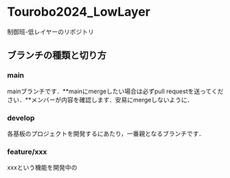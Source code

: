 # Tourobo2024_LowLayer
制御班-低レイヤーのリポジトリ

## ブランチの種類と切り方
### main
mainブランチです．**mainにmergeしたい場合は必ずpull requestを送ってください．**メンバーが内容を確認します．安易にmergeしないように．

### develop
各基板のプロジェクトを開発するにあたり，一番親となるブランチです．

### feature/xxx
xxxという機能を開発中の